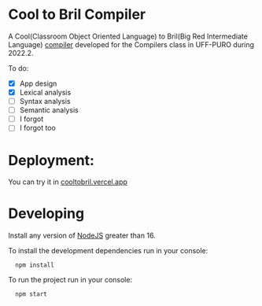# Cool to Bril Compiler

A Cool(Classroom Object Oriented Language) to Bril(Big Red Intermediate Language) [compiler](cooltobril.vercel.app) developed for the Compilers class in UFF-PURO during 2022.2.

To do:

- [x] App design
- [X] Lexical analysis
- [ ] Syntax analysis
- [ ] Semantic analysis
- [ ] I forgot
- [ ] I forgot too

# Deployment:

You can try it in [cooltobril.vercel.app](cooltobril.vercel.app)

# Developing

Install any version of [NodeJS](https://nodejs.org/en/) greater than 16.

To install the development dependencies run in your console:

```
  npm install
```

To run the project run in your console:

```
  npm start
```
